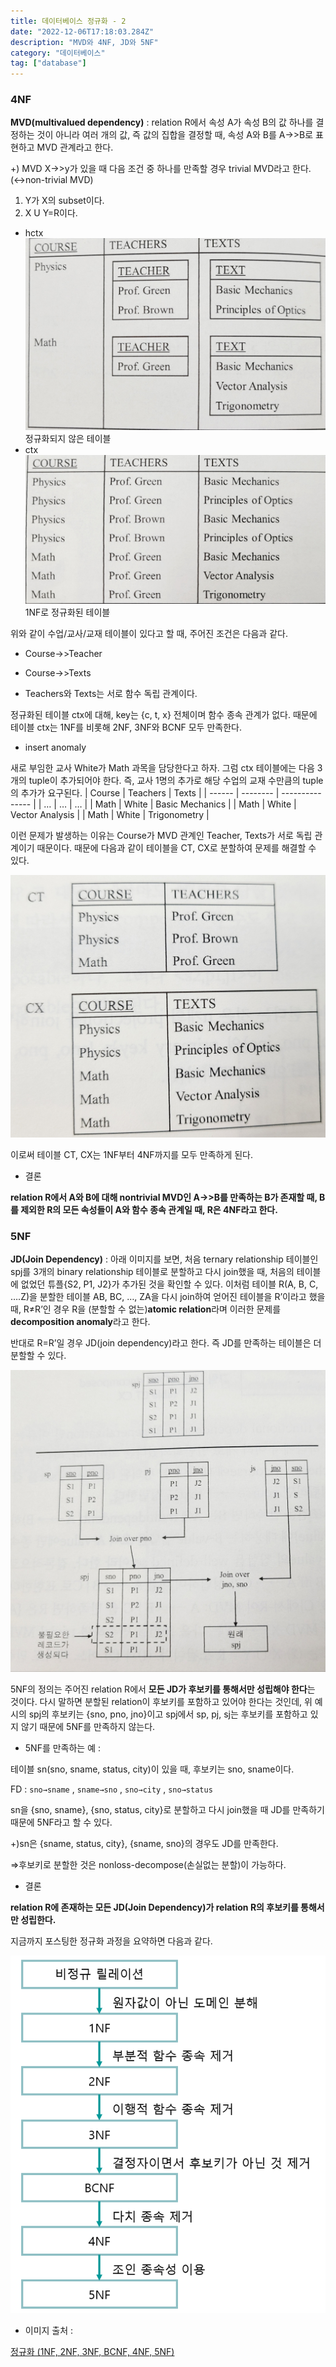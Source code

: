 ```yaml
---
title: 데이터베이스 정규화 - 2
date: "2022-12-06T17:18:03.284Z"
description: "MVD와 4NF, JD와 5NF"
category: "데이터베이스"
tag: ["database"]
---
```


### 4NF

**MVD(multivalued dependency)** : relation R에서 속성 A가 속성 B의 값 하나를 결정하는 것이 아니라 여러 개의 값, 즉 값의 집합을 결정할 때, 속성 A와 B를 A→>B로 표현하고 MVD 관계라고 한다.

+) MVD X→>y가 있을 때 다음 조건 중 하나를 만족할 경우 trivial MVD라고 한다.(↔non-trivial MVD)

1. Y가 X의 subset이다.
2. X U Y=R이다.

- hctx
  ![정규화되지 않은 테이블](non-normalization.jpg)
  정규화되지 않은 테이블
- ctx
  ![1NF로 정규화된 테이블](1NF_normalization.jpg)
  1NF로 정규화된 테이블

위와 같이 수업/교사/교재 테이블이 있다고 할 때, 주어진 조건은 다음과 같다.

<aside>

- Course→>Teacher

- Course→>Texts

- Teachers와 Texts는 서로 함수 독립 관계이다.
</aside>

정규화된 테이블 ctx에 대해, key는 {c, t, x} 전체이며 함수 종속 관계가 없다. 때문에 테이블 ctx는 1NF를 비롯해 2NF, 3NF와 BCNF 모두 만족한다.

- insert anomaly

새로 부임한 교사 White가 Math 과목을 담당한다고 하자. 그럼 ctx 테이블에는 다음 3개의 tuple이 추가되어야 한다. 즉, 교사 1명의 추가로 해당 수업의 교재 수만큼의 tuple의 추가가 요구된다.
| Course | Teachers | Texts |
| ------ | -------- | --------------- |
| … | … | … |
| Math | White | Basic Mechanics |
| Math | White | Vector Analysis |
| Math | White | Trigonometry |

이런 문제가 발생하는 이유는 Course가 MVD 관계인 Teacher, Texts가 서로 독립 관계이기 때문이다. 때문에 다음과 같이 테이블을 CT, CX로 분할하여 문제를 해결할 수 있다.

![4NF_normalization](4NF_normalization.jpg)

이로써 테이블 CT, CX는 1NF부터 4NF까지를 모두 만족하게 된다.

- 결론

**relation R에서 A와 B에 대해 nontrivial MVD인 A→>B를 만족하는 B가 존재할 때, B를 제외한 R의 모든 속성들이 A와 함수 종속 관계일 때, R은 4NF라고 한다.**

### 5NF

**JD(Join Dependency)** : 아래 이미지를 보면, 처음 ternary relationship 테이블인 spj를 3개의 binary relationship 테이블로 분할하고 다시 join했을 때, 처음의 테이블에 없었던 튜플{S2, P1, J2}가 추가된 것을 확인할 수 있다. 이처럼 테이블 R(A, B, C, ….Z)을 분할한 테이블 AB, BC, …, ZA을 다시 join하여 얻어진 테이블을 R’이라고 했을 때, R≠R’인 경우 R을 (분할할 수 없는)**atomic relation**라며 이러한 문제를 **decomposition anomaly**라고 한다.

반대로 R=R’일 경우 JD(join dependency)라고 한다. 즉 JD를 만족하는 테이블은 더 분할할 수 있다.

![Join Dependency](JD.jpg)

5NF의 정의는 주어진 relation R에서 **모든 JD가 후보키를 통해서만 성립해야 한다**는 것이다. 다시 말하면 분할된 relation이 후보키를 포함하고 있어야 한다는 것인데, 위 예시의 spj의 후보키는 {sno, pno, jno}이고 spj에서 sp, pj, sj는 후보키를 포함하고 있지 않기 때문에 5NF를 만족하지 않는다.

- 5NF를 만족하는 예 :

테이블 sn(sno, sname, status, city)이 있을 때, 후보키는 sno, sname이다.

FD : `sno→sname` , `sname→sno` , `sno→city` , `sno→status`

sn을 {sno, sname}, {sno, status, city}로 분할하고 다시 join했을 때 JD를 만족하기 때문에 5NF라고 할 수 있다.

+)sn은 {sname, status, city}, {sname, sno}의 경우도 JD를 만족한다.

⇒후보키로 분할한 것은 nonloss-decompose(손실없는 분할)이 가능하다.

- 결론

**relation R에 존재하는 모든 JD(Join Dependency)가 relation R의 후보키를 통해서만 성립한다.**

지금까지 포스팅한 정규화 과정을 요약하면 다음과 같다.

![summary](summary.png)

- 이미지 출처 :

[정규화 (1NF, 2NF, 3NF, BCNF, 4NF, 5NF)](https://velog.io/@wisdom-one/%EC%A0%95%EA%B7%9C%ED%99%94Normalization)
